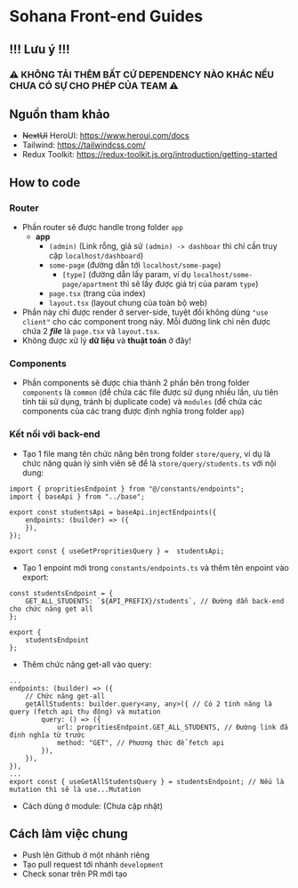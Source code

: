 # Sohana Front-end Guides
## !!! Lưu ý !!!
### ⚠️ KHÔNG TẢI THÊM BẤT CỨ DEPENDENCY NÀO KHÁC NẾU CHƯA CÓ SỰ CHO PHÉP CỦA TEAM ⚠️
## Nguồn tham khảo
- ~~NextUI~~ HeroUI: https://www.heroui.com/docs
- Tailwind: https://tailwindcss.com/
- Redux Toolkit: https://redux-toolkit.js.org/introduction/getting-started
## How to code
### Router

- Phần router sẽ được handle trong folder `app`
	- **app**
		- `(admin)` (Link rỗng, giả sử `(admin) -> dashboar` thì chỉ cần truy cập `localhost/dashboard`)
		- `some-page` (đường dẫn tới `localhost/some-page`)
			- `[type]` (đường dẫn lấy param, ví dụ `localhost/some-page/apartment` thì sẽ lấy được giá trị của param `type`)
		- `page.tsx` (trang của index)
		- `layout.tsx` (layout chung của toàn bộ web)
- Phần này chỉ được render ở server-side, tuyệt đối không dùng `"use client"` cho các component trong này. Mỗi đường link chỉ nên được chứa 2 ***file*** là `page.tsx` và `layout.tsx`.
- Không được xử lý **dữ liệu** và **thuật toán** ở đây!
### Components
- Phần components sẽ được chia thành 2 phần bên trong folder `components` là `common` (để chứa các file được sử dụng nhiều lần, ưu tiên tính tái sử dụng, tránh bị duplicate code) và `modules` (để chứa các components của các trang được định nghĩa trong folder `app`)
### Kết nối với back-end
- Tạo 1 file mang tên chức năng bên trong folder `store/query`, ví dụ là chức năng quản lý sinh viên sẽ để là `store/query/students.ts` với nội dung:
```
import { propritiesEndpoint } from "@/constants/endpoints";
import { baseApi } from "../base";

export const studentsApi = baseApi.injectEndpoints({
	endpoints: (builder) => ({
	}),
});  

export const { useGetPropritiesQuery } =  studentsApi;
```
- Tạo 1 enpoint mới trong `constants/endpoints.ts` và thêm tên enpoint vào export:
```
const studentsEndpoint = {
	GET_ALL_STUDENTS: `${API_PREFIX}/students`, // Đường dẫn back-end cho chức năng get all
};

export {
	studentsEndpoint
};
```
- Thêm chức năng get-all vào query:
```
...
endpoints: (builder) => ({
	// Chức năng get-all
	getAllStudents: builder.query<any, any>({ // Có 2 tính năng là query (fetch api thụ động) và mutation
		query: () => ({
			url: propritiesEndpoint.GET_ALL_STUDENTS, // Đường link đã định nghĩa từ trước
			method: "GET", // Phương thức để fetch api
		}),
	}),
}),
...
export const { useGetAllStudentsQuery } = studentsEndpoint; // Nếu là mutation thì sẽ là use...Mutation
```
- Cách dùng ở module: (Chưa cập nhật)
## Cách làm việc chung
- Push lên Github ở một nhánh riêng
- Tạo pull request tới nhánh `development`
- Check sonar trên PR mới tạo
